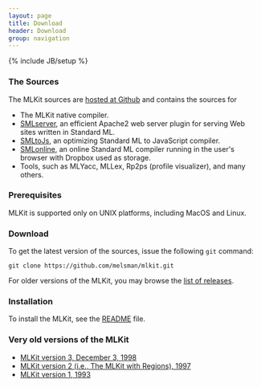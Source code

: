 ```yaml
---
layout: page
title: Download
header: Download
group: navigation
---
```

{% include JB/setup %}

### The Sources

The MLKit sources are [hosted at Github](https://github.com/melsman/mlkit) and contains the sources for

* The MLKit native compiler.
* [SMLserver](http://smlserver.org), an efficient Apache2 web server plugin for serving Web sites written in Standard ML.
* [SMLtoJs](http://smlserver.org/smltojs), an optimizing Standard ML to JavaScript compiler.
* [SMLonline](http://smlserver.org/ide), an online Standard ML compiler running in the user's browser with Dropbox used as storage. 
* Tools, such as MLYacc, MLLex, Rp2ps (profile visualizer), and many others.

### Prerequisites

MLKit is supported only on UNIX platforms, including MacOS and Linux.

### Download

To get the latest version of the sources, issue the following `git` command:

    git clone https://github.com/melsman/mlkit.git

For older versions of the MLKit, you may browse the [list of releases](https://github.com/melsman/mlkit/releases).

### Installation

To install the MLKit, see the [README](https://github.com/melsman/mlkit/blob/master/README.md) file.

### Very old versions of the MLKit

* [MLKit version 3, December 3, 1998](http://www.it.edu/research/mlkit/kit3/readme.html)
* [MLKit version 2 (i.e., The MLKit with Regions), 1997](http://www.it.edu/research/mlkit/kit2/readme.html)
* [MLKit version 1, 1993](http://www.it.edu/research/mlkit/kit2/readme.html)